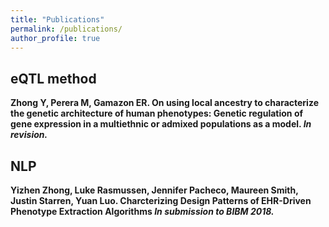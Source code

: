 ```yaml
---
title: "Publications"
permalink: /publications/
author_profile: true
---
```


## eQTL method

<b>Zhong Y<b/>, Perera M, Gamazon ER. On using local ancestry to characterize the genetic architecture of human phenotypes: Genetic regulation of gene expression in a multiethnic or admixed populations as a model. <i>In revision.</i>


## NLP

<b>Yizhen Zhong<b/>, Luke Rasmussen, Jennifer Pacheco, Maureen Smith, Justin Starren, Yuan Luo. Charcterizing Design Patterns of EHR-Driven Phenotype Extraction Algorithms <i>In submission to BIBM 2018.</i>



